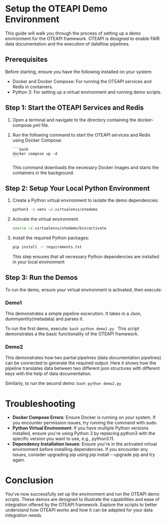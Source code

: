# Setup the OTEAPI Demo Environment

This guide will walk you through the process of setting up a demo
environment for the OTEAPI framework. OTEAPI is designed to enable
FAIR data documentation and the execution of dataflow pipelines.

## Prerequisites

Before starting, ensure you have the following installed on your system:

- Docker and Docker Compose: For running the OTEAPI services and Redis in containers.
- Python 3: For setting up a virtual environment and running demo scripts.

## Step 1: Start the OTEAPI Services and Redis

1.  Open a terminal and navigate to the directory containing the docker-compose.yml file.
2.  Run the following command to start the OTEAPI services and Redis using Docker Compose:

        ```bash
        docker compose up -d
        ```

    This command downloads the necessary Docker images and starts the containers in the background.

## Step 2: Setup Your Local Python Environment

1. Create a Python virtual environment to isolate the demo dependencies:
   ```bash
   python3 -m venv ~/.virtualenvs/otedemo
   ```
2. Activate the virtual environment
   ```bash
   source ~/.virtualenvs/otedemo/bin/activate
   ```
3. Install the required Python packages:

   ```bash
   pip install -r requirements.txt
   ```

   This step ensures that all necessary Python dependencies are installed in your local environment

## Step 3: Run the Demos

To run the demo, ensure your virtual environment is activated, then execute:

### Demo1

This demonstrates a simple pipeline excecution. It takes in a Json, dummyentity(metadata) and parses it.

To run the first demo, execute:
`bash
	python demo1.py
	`
This script demonstrates a the basic functionality of the OTEAPI framework.

### Demo2

This demonstrates how two partial pipelines (data documentation pipelines) can be connected to generate the required output. Here it shows how the pipeline translates data between two different json structures with different keys with the help of data documentation.

Similarly, to run the second demo:
`bash
	python demo2.py
	`

# Troubleshooting

- **Docker Compose Errors**: Ensure Docker is running on your system. If you encounter permission issues, try running the command with sudo.
- **Python Virtual Environment**: If you have multiple Python versions installed, ensure you're using Python 3 by replacing python3 with the specific version you want to use, e.g., python3.11.
- **Dependency Installation Issues**: Ensure you're in the activated virtual environment before installing dependencies. If you encounter any issues, consider upgrading pip using pip install --upgrade pip and try again.

# Conclusion

You've now successfully set up the environment and run the OTEAPI demo scripts. These demos are designed to illustrate the capabilities and ease of integration offered by the OTEAPI framework. Explore the scripts to better understand how OTEAPI works and how it can be adapted for your data integration needs.
